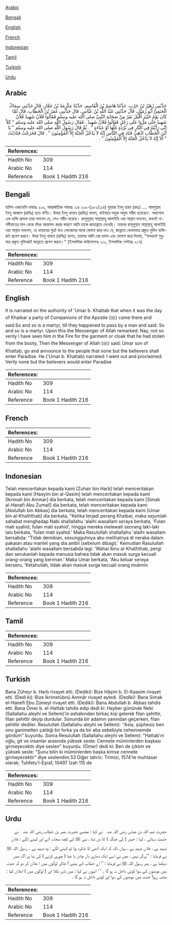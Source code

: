 [Arabic](#arabic)

[Bengali](#bengali)

[English](#english)

[French](#french)

[Indonesian](#indonesian)

[Tamil](#tamil)

[Turkish](#turkish)

[Urdu](#urdu)

## Arabic


<div dir="rtl" lang="ar" style={{fontSize:'larger',backgroundColor:'#f8f9fa',padding:20}}>
حَدَّثَنِي زُهَيْرُ بْنُ حَرْبٍ، حَدَّثَنَا هَاشِمُ بْنُ الْقَاسِمِ، حَدَّثَنَا عِكْرِمَةُ بْنُ عَمَّارٍ، قَالَ حَدَّثَنِي سِمَاكٌ الْحَنَفِيُّ أَبُو زُمَيْلٍ، قَالَ حَدَّثَنِي عَبْدُ اللَّهِ بْنُ عَبَّاسٍ، قَالَ حَدَّثَنِي عُمَرُ بْنُ الْخَطَّابِ، قَالَ لَمَّا كَانَ يَوْمُ خَيْبَرَ أَقْبَلَ نَفَرٌ مِنْ صَحَابَةِ النَّبِيِّ صلى الله عليه وسلم فَقَالُوا فُلاَنٌ شَهِيدٌ فُلاَنٌ شَهِيدٌ حَتَّى مَرُّوا عَلَى رَجُلٍ فَقَالُوا فُلاَنٌ شَهِيدٌ ‏.‏ فَقَالَ رَسُولُ اللَّهِ صلى الله عليه وسلم ‏"‏ كَلاَّ إِنِّي رَأَيْتُهُ فِي النَّارِ فِي بُرْدَةٍ غَلَّهَا أَوْ عَبَاءَةٍ ‏"‏ ‏.‏ ثُمَّ قَالَ رَسُولُ اللَّهِ صلى الله عليه وسلم ‏"‏ يَا ابْنَ الْخَطَّابِ اذْهَبْ فَنَادِ فِي النَّاسِ إِنَّهُ لاَ يَدْخُلُ الْجَنَّةَ إِلاَّ الْمُؤْمِنُونَ ‏"‏ ‏.‏ قَالَ فَخَرَجْتُ فَنَادَيْتُ ‏"‏ أَلاَ إِنَّهُ لاَ يَدْخُلُ الْجَنَّةَ إِلاَّ الْمُؤْمِنُونَ ‏"‏ ‏.‏
</div>
<div style={{backgroundColor:'#f8f9fa',padding:20, marginBottom: 10}}><table> <thead> <tr> <th>References:</th> <th></th> </tr> </thead> <tbody><tr><td>Hadith No</td><td>309</td></tr><tr><td>Arabic No</td><td>114</td></tr><tr><td>Reference</td><td>Book 1 Hadith 216</td></tr></tbody></table></div>

## Bengali


<div dir="ltr" lang="bn" style={{fontSize:'larger',backgroundColor:'#f8f9fa',padding:20}}>
হাদিস একাডেমি নাম্বারঃ ২০৯, আন্তর্জাতিক নাম্বারঃ ১১৪ ২০৯-(১৮২/১১৪) যুহায়র ইবনু হারব (রহঃ) .... আবদুল্লাহ ইবনু আব্বাস (রাযিঃ) হতে বর্ণিত। উমার ইবনু খাত্তাব (রাযিঃ) বলেন, খাইবারে অমুক অমুক শহীদ হয়েছেন। অবশেষে এক ব্যক্তি প্রসঙ্গে তারা বললেন যে, সেও শহীদ হয়েছে। রাসূলুল্লাহ সাল্লাল্লাহু আলাইহি ওয়া সাল্লাম বললেন, কখনই না। গনীমাতের মাল থেকে চাঁদর আত্মসাৎ করার কারণে আমি তাকে জাহান্নামে দেখেছি। তারপর রাসূলুল্লাহ সাল্লাল্লাহু আলাইহি ওয়া সাল্লাম বললেন, হে খাত্তাবের পুত্র! যাও লোকেদের মাঝে ঘোষণা করে দাও যে, জান্নাতে কেবলমাত্র প্রকৃত মুমিন ব্যক্তিরাই প্রবেশ করবে। উমর ইবনু খাত্তাব (রাযিঃ) বলেন, তারপর আমি বের হলাম এবং ঘোষণা করে দিলাম, "সাবধান! শুধুমাত্র প্রকৃত মুমিনরাই জান্নাতে প্রবেশ করবে।" (ইসলামিক ফাউন্ডেশনঃ ২১০, ইসলামিক সেন্টারঃ ২১৭)
</div>
<div style={{backgroundColor:'#f8f9fa',padding:20, marginBottom: 10}}><table> <thead> <tr> <th>References:</th> <th></th> </tr> </thead> <tbody><tr><td>Hadith No</td><td>309</td></tr><tr><td>Arabic No</td><td>114</td></tr><tr><td>Reference</td><td>Book 1 Hadith 216</td></tr></tbody></table></div>

## English


<div dir="ltr" lang="en" style={{fontSize:'larger',backgroundColor:'#f8f9fa',padding:20}}>
It is narrated on the authority of 'Umar b. Khattab that when it was the day of Khaibar a party of Companions of the Apostle (ﷺ) came there and said:So and so is a martyr, till they happened to pass by a man and said: So and so is a martyr. Upon this the Messenger of Allah remarked: Nay, not so verily I have seen him in the Fire for the garment or cloak that he had stolen from the booty, Then the Messenger of Allah (ﷺ) said: Umar son of Khattab, go and announce to the people that none but the believers shall enter Paradise. He ('Umar b. Khattab) narrated: I went out and proclaimed: Verily none but the believers would enter Paradise
</div>
<div style={{backgroundColor:'#f8f9fa',padding:20, marginBottom: 10}}><table> <thead> <tr> <th>References:</th> <th></th> </tr> </thead> <tbody><tr><td>Hadith No</td><td>309</td></tr><tr><td>Arabic No</td><td>114</td></tr><tr><td>Reference</td><td>Book 1 Hadith 216</td></tr></tbody></table></div>

## French


<div dir="ltr" lang="fr" style={{fontSize:'larger',backgroundColor:'#f8f9fa',padding:20}}>

</div>
<div style={{backgroundColor:'#f8f9fa',padding:20, marginBottom: 10}}><table> <thead> <tr> <th>References:</th> <th></th> </tr> </thead> <tbody><tr><td>Hadith No</td><td>309</td></tr><tr><td>Arabic No</td><td>114</td></tr><tr><td>Reference</td><td>Book 1 Hadith 216</td></tr></tbody></table></div>

## Indonesian


<div dir="ltr" lang="id" style={{fontSize:'larger',backgroundColor:'#f8f9fa',padding:20}}>
Telah menceritakan kepada kami [Zuhair bin Harb] telah menceritakan kepada kami [Hasyim bin al-Qasim] telah menceritakan kepada kami [Ikrimah bin Ammar] dia berkata, telah menceritakan kepada kami [Simak al-Hanafi Abu Zumail] dia berkata, telah menceritakan kepada kami [Abdullah bin Abbas] dia berkata, telah menceritakan kepada kami [Umar bin al-Khaththab] dia berkata, "Ketika terjadi perang Khaibar, maka sejumlah sahabat menghadap Nabi shallallahu 'alaihi wasallam seraya berkata, 'Fulan mati syahid, fulan mati syahid', hingga mereka melewati seorang laki-laki lalu berkata, 'fulan mati syahid.' Maka Rasulullah shallallahu 'alaihi wasallam bersabda: "Tidak demikian, sesungguhnya aku melihatnya di neraka dalam pakaian atau mantel yang dia ambil (sebelum dibagi).' Kemudian Rasulullah shallallahu 'alaihi wasallam bersabda lagi: 'Wahai Ibnu al-Khaththab, pergi dan serukanlah kepada manusia bahwa tidak akan masuk surga kecuali orang-orang yang beriman.' Maka Umar berkata, 'Aku keluar seraya berseru, 'Ketahuilah, tidak akan masuk surga kecuali orang mukmin
</div>
<div style={{backgroundColor:'#f8f9fa',padding:20, marginBottom: 10}}><table> <thead> <tr> <th>References:</th> <th></th> </tr> </thead> <tbody><tr><td>Hadith No</td><td>309</td></tr><tr><td>Arabic No</td><td>114</td></tr><tr><td>Reference</td><td>Book 1 Hadith 216</td></tr></tbody></table></div>

## Tamil


<div dir="ltr" lang="ta" style={{fontSize:'larger',backgroundColor:'#f8f9fa',padding:20}}>

</div>
<div style={{backgroundColor:'#f8f9fa',padding:20, marginBottom: 10}}><table> <thead> <tr> <th>References:</th> <th></th> </tr> </thead> <tbody><tr><td>Hadith No</td><td>309</td></tr><tr><td>Arabic No</td><td>114</td></tr><tr><td>Reference</td><td>Book 1 Hadith 216</td></tr></tbody></table></div>

## Turkish


<div dir="ltr" lang="tr" style={{fontSize:'larger',backgroundColor:'#f8f9fa',padding:20}}>
Bana Züheyr b. Harb rivayet etti. (Dediki): Bize Hâşim b. El-Kaasim rivayet etti. (Dedi ki): Bize İkrimetübnü Ammâr rivayet eyledi. (Dediki): Bana Simak el-Hanefi Ebu Zümeyl rivayet etti. (Dediki): Bana Abdullah b. Abbas tahdis etti. Bana Ömer b. el-Hattab tahdis edip dedi ki: Hayber gününde Nebi (Sallallahu aleyhi ve Sellem)'in ashabından birkaç kişi gelerek filan şehittir, filan şehittir deyip durdular. Sonunda bir adamın yanından geçerken, filan şehittir dediler. Resulullah (Sallallahu aleyhi ve Sellem): ''Asla, şüphesiz ben onu ganimetten çaldığı bir hırka ya da bir aba sebebiyle cehennemde gördüm" buyurdu. Sonra Resulullah (Sallallahu aleyhi ve Sellem): "Hattab'ın oğlu, git ve insanlar arasında yüksek sesle: Cennete müminlerden başkası girmeyecektir diye seslen" buyurdu. (Ömer) dedi ki: Ben de çıktım ve yüksek sesle: "Şunu bilin ki müminlerden başka kimse cennete girmeyecektir" diye seslendim.53 Diğer tahric: Tirmizi, 1574'te muhtasar olarak; Tuhfetu'l-Eşraf, 10497 İzah 115 de
</div>
<div style={{backgroundColor:'#f8f9fa',padding:20, marginBottom: 10}}><table> <thead> <tr> <th>References:</th> <th></th> </tr> </thead> <tbody><tr><td>Hadith No</td><td>309</td></tr><tr><td>Arabic No</td><td>114</td></tr><tr><td>Reference</td><td>Book 1 Hadith 216</td></tr></tbody></table></div>

## Urdu


<div dir="rtl" lang="ur" style={{fontSize:'larger',backgroundColor:'#f8f9fa',padding:20}}>
حضرت عبد اللہ بن عباس ‌رضی ‌اللہ ‌عنہ ‌ ‌ نے کہا : مجھے حضرت عمر بن خطاب ‌رضی ‌اللہ ‌عنہ ‌ ‌ نے حدیث سنائی ، کہا : خیبر ( کی جنگ ) کا دن تھا ، نبی ﷺ کے کچھ صحابہ آئے اور کہنے لگے : فلاں شہید ہے ، فلاں شہید ہے ، یہاں تک کہ ایک آدمی کا تذکرہ ہوا تو کہنے لگے : وہ شہید ہے ۔ رسول اللہ ﷺ نے فرمایا : ’’ہرگز نہیں ، میں نے اسے ایک دھاری دار چادر یا عبا ( چوری کرنے ) کی نبا پر آگ میں دیکھا ہے ، پھر رسول اللہ ﷺ نے فرمایا : ’’ اے خطاب کے بیتے ! جاکر لوگوں میں ا علان کر دو کہ جنت میں مومنوں کے سوا کوئی داخل نہ ہو گا ۔ ‘ ‘ انہوں نے کہا : میں باہر نکلا اور ( لوگوں میں ) اعلان کیا : متنبہ رہو! جنت میں مومنوں کے سوا اور کوئی داخل نہ ہو گا ۔
</div>
<div style={{backgroundColor:'#f8f9fa',padding:20, marginBottom: 10}}><table> <thead> <tr> <th>References:</th> <th></th> </tr> </thead> <tbody><tr><td>Hadith No</td><td>309</td></tr><tr><td>Arabic No</td><td>114</td></tr><tr><td>Reference</td><td>Book 1 Hadith 216</td></tr></tbody></table></div>